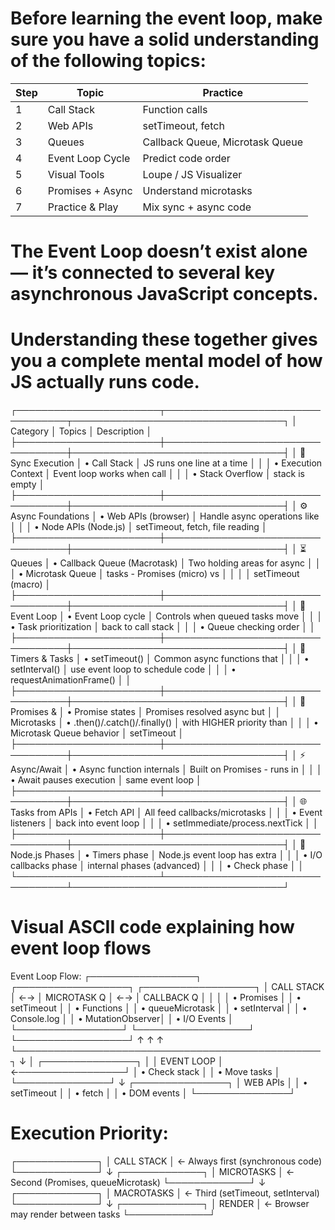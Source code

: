# Before learning the event loop, make sure you have a solid understanding of the following topics:

| Step | Topic            | Practice                        |
| ---- | ---------------- | ------------------------------- |
| 1    | Call Stack       | Function calls                  |
| 2    | Web APIs         | setTimeout, fetch               |
| 3    | Queues           | Callback Queue, Microtask Queue |
| 4    | Event Loop Cycle | Predict code order              |
| 5    | Visual Tools     | Loupe / JS Visualizer           |
| 6    | Promises + Async | Understand microtasks           |
| 7    | Practice & Play  | Mix sync + async code           |


# The Event Loop doesn’t exist alone — it’s connected to several key asynchronous JavaScript concepts.
# Understanding these together gives you a complete mental model of how JS actually runs code.

┌───────────────────────┬──────────────────────────────────┬──────────────────────────────────┐
│       Category        │             Topics               │          Description             │
├───────────────────────┼──────────────────────────────────┼──────────────────────────────────┤
│ 🧩 Sync Execution     │ • Call Stack                     │ JS runs one line at a time      │
│                       │ • Execution Context              │ Event loop works when call       │
│                       │ • Stack Overflow                 │ stack is empty                   │
├───────────────────────┼──────────────────────────────────┼──────────────────────────────────┤
│ ⚙️ Async Foundations  │ • Web APIs (browser)            │ Handle async operations like      │
│                       │ • Node APIs (Node.js)            │ setTimeout, fetch, file reading  │
├───────────────────────┼──────────────────────────────────┼──────────────────────────────────┤
│ ⏳ Queues             │ • Callback Queue (Macrotask)     │ Two holding areas for async     │
│                       │ • Microtask Queue                │ tasks - Promises (micro) vs     │
│                       │                                  │ setTimeout (macro)              │
├───────────────────────┼──────────────────────────────────┼──────────────────────────────────┤
│ 🔁 Event Loop         │ • Event Loop cycle              │ Controls when queued tasks move   │
│                       │ • Task prioritization            │ back to call stack               │
│                       │ • Queue checking order           │                                  │
├───────────────────────┼──────────────────────────────────┼──────────────────────────────────┤
│ 💬 Timers & Tasks     │ • setTimeout()                  │ Common async functions that       │
│                       │ • setInterval()                  │ use event loop to schedule code  │
│                       │ • requestAnimationFrame()        │                                  │
├───────────────────────┼──────────────────────────────────┼──────────────────────────────────┤
│ 🧱 Promises &         │ • Promise states                │ Promises resolved async but       │
│    Microtasks         │ • .then()/.catch()/.finally()    │ with HIGHER priority than        │
│                       │ • Microtask Queue behavior       │ setTimeout                       │
├───────────────────────┼──────────────────────────────────┼──────────────────────────────────┤
│ ⚡ Async/Await        │ • Async function internals       │ Built on Promises - runs in      │
│                       │ • Await pauses execution         │ same event loop                  │
├───────────────────────┼──────────────────────────────────┼──────────────────────────────────┤
│ 🌐 Tasks from APIs    │ • Fetch API                      │ All feed callbacks/microtasks    │
│                       │ • Event listeners                │ back into event loop             │
│                       │ • setImmediate/process.nextTick  │                                  │
├───────────────────────┼──────────────────────────────────┼──────────────────────────────────┤
│ 🧮 Node.js Phases     │ • Timers phase                  │ Node.js event loop has extra      │
│                       │ • I/O callbacks phase            │ internal phases (advanced)       │
│                       │ • Check phase                    │                                  │
└───────────────────────┴──────────────────────────────────┴──────────────────────────────────┘

# Visual ASCII code explaining how event loop flows

Event Loop Flow:
┌─────────────────┐    ┌──────────────────┐    ┌──────────────────┐
│   CALL STACK    │ ←→ │   MICROTASK Q    │ ←→ │   CALLBACK Q     │
│                 │    │ • Promises       │    │ • setTimeout     │
│ • Functions     │    │ • queueMicrotask │    │ • setInterval    │
│ • Console.log   │    │ • MutationObserver│   │ • I/O Events     │
└─────────────────┘    └──────────────────┘    └──────────────────┘
         ↑                       ↑                       ↑
         └─────────────────────────────────────────────────┐
                               ↓                           │
                       ┌───────────────┐                   │
                       │ EVENT LOOP    │ ←─────────────────┘
                       │ • Check stack │
                       │ • Move tasks  │
                       └───────────────┘
                               ↓
                       ┌───────────────┐
                       │ WEB APIs      │
                       │ • setTimeout  │
                       │ • fetch       │
                       │ • DOM events  │
                       └───────────────┘


 # Execution Priority:
┌─────────────┐
│ CALL STACK  │ ← Always first (synchronous code)
└─────────────┘
       ↓
┌─────────────┐
│ MICROTASKS  │ ← Second (Promises, queueMicrotask)
└─────────────┘
       ↓
┌─────────────┐
│ MACROTASKS  │ ← Third (setTimeout, setInterval)
└─────────────┘
       ↓
┌─────────────┐
│ RENDER      │ ← Browser may render between tasks
└─────────────┘



